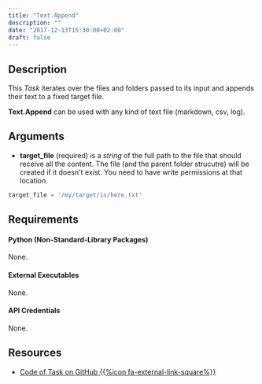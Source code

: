 ```yaml
---
title: "Text.Append"
description: ""
date: "2017-12-13T15:30:00+02:00"
draft: false
---
```


## Description

This *Task* iterates over the files and folders passed to its input and appends their text to a fixed target file.

**Text.Append** can be used with any kind of text file (markdown, csv, log).

## Arguments

- **target_file** (required) is a *string* of the full path to the file that should receive all the content. The file (and the parent folder strucutre) will be created if it doesn't exist. You need to have write permissions at that location.

```python
target_file = '/my/target/is/here.txt'
```

## Requirements

#### Python (Non-Standard-Library Packages)

None.

#### External Executables

None.

#### API Credentials

None.

## Resources

- <a href="https://github.com/geberl/droppy-workspace/blob/master/Tasks/Text.Append/task.py" target="_blank">Code of Task on GitHub {{%icon fa-external-link-square%}}</a>

